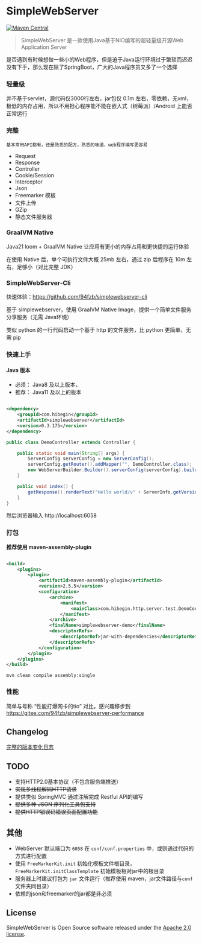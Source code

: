 # SimpleWebServer

[![Maven Central](https://img.shields.io/maven-central/v/com.hibegin/simplewebserver.svg?label=Maven%20Central)](https://central.sonatype.com/artifact/com.hibegin/simplewebserver)

> SimpleWebServer 是一款使用Java基于NIO编写的超轻量级开源Web Application Server

是否遇到有时候想做一些小的Web程序，但是迫于Java运行环境过于繁琐而迟迟没有下手，那么现在除了SpringBoot，广大的Java程序员又多了一个选择

### 轻量级

并不基于servlet，源代码仅3000行左右，jar包仅 0.1m 左右，零依赖，无xml，极低的内存占用，所以不用担心程序能不能在嵌入式（树莓派）/Android
上能否正常运行

### 完整

```
基本常用API都有，还是熟悉的配方，熟悉的味道，web程序编写更容易
```

- Request
- Response
- Controller
- Cookie/Session
- Interceptor
- Json
- Freemarker 模板
- 文件上传
- GZip
- 静态文件服务器

### GraalVM Native

Java21 loom + GraalVM Native 让应用有更小的内存占用和更快捷的运行体验

在使用 Native 后，单个可执行文件大概 25mb 左右，通过 zip 后程序在 10m 左右，足够小（对比完整 JDK）

### SimpleWebServer-Cli

快速体验：https://github.com/94fzb/simplewebserver-cli

基于 simplewebserver，使用 GraalVM Native Image，提供一个简单文件服务分享服务（无需 Java环境）

类似 python 的一行代码启动一个基于 http 的文件服务，比 python 更简单，无需 pip

### 快速上手

#### Java 版本

- 必须： Java8 及以上版本，
- 推荐： Java11 及以上的版本

```xml

<dependency>
    <groupId>com.hibegin</groupId>
    <artifactId>simplewebserver</artifactId>
    <version>0.3.175</version>
</dependency>
```

```java
public class DemoController extends Controller {

    public static void main(String[] args) {
        ServerConfig serverConfig = new ServerConfig();
        serverConfig.getRouter().addMapper("", DemoController.class);
        new WebServerBuilder.Builder().serverConfig(serverConfig).build().startWithThread();
    }

    public void index() {
        getResponse().renderText("Hello world/v" + ServerInfo.getVersion());
    }
}
```

然后浏览器输入 http://localhost:6058

### 打包

**推荐使用 maven-assembly-plugin**

```xml

<build>
    <plugins>
        <plugin>
            <artifactId>maven-assembly-plugin</artifactId>
            <version>2.5.5</version>
            <configuration>
                <archive>
                    <manifest>
                        <mainClass>com.hibegin.http.server.test.DemoController</mainClass>
                    </manifest>
                </archive>
                <finalName>simplewebserver-demo</finalName>
                <descriptorRefs>
                    <descriptorRef>jar-with-dependencies</descriptorRef>
                </descriptorRefs>
            </configuration>
        </plugin>
    </plugins>
</build>
```

`mvn clean compile assembly:single`

### 性能

简单与号称 “性能打爆网卡的tio” 对比，感兴趣移步到 https://gitee.com/94fzb/simplewebserver-performance

## Changelog

[完整的版本变化日志](CHANGELOG.md)

## TODO

- 支持HTTP2.0基本协议（不包含服务端推送）
- ~~实现多线程解码HTTP请求~~
- 提供类似 SpringMVC 通过注解完成 Restful API的编写
- ~~提供多种 JSON 序列化工具包支持~~
- ~~提供HTTP错误码错误页面配置功能~~

## 其他

* WebServer 默认端口为 `6058` 在 `conf/conf.properties` 中，或则通过代码的方式进行配置
* 使用 `FreeMarkerKit.init` 初始化模板文件根目录，`FreeMarkerKit.initClassTemplate` 初始模板相对jar中的根目录
* 服务器上时建议打包为 `jar` 文件运行（推荐使用 maven，jar文件路径与`conf` 文件夹同目录）
* 依赖的json和freemarker的jar都是非必须

## License

SimpleWebServer is Open Source software released under
the [Apache 2.0 license](https://www.apache.org/licenses/LICENSE-2.0.html).
